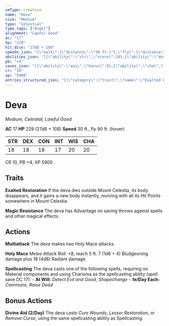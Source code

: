 ```yaml
---
smType: creature
name: "Deva"
size: "Medium"
type: "Celestial"
type_tags: ["Angel"]
alignment: "Lawful Good"
ac: "17"
hp: "229"
hit_dice: "27d8 + 108"
speeds_json: "{\"walk\":{\"distance\":\"30 ft.\"},\"fly\":{\"distance\":\"90 ft.\",\"hover\":true}}"
abilities_json: "[{\"ability\":\"str\",\"score\":18},{\"ability\":\"dex\",\"score\":18},{\"ability\":\"con\",\"score\":18},{\"ability\":\"int\",\"score\":17},{\"ability\":\"wis\",\"score\":20},{\"ability\":\"cha\",\"score\":20}]"
pb: "+4"
saves_json: "[{\"ability\":\"wis\",\"bonus\":9},{\"ability\":\"cha\",\"bonus\":9}]"
cr: "10"
xp: "5900"
entries_structured_json: "[{\"category\":\"trait\",\"name\":\"Exalted Restoration\",\"text\":\"If the deva dies outside Mount Celestia, its body disappears, and it gains a new body instantly, reviving with all its Hit Points somewhere in Mount Celestia.\"},{\"category\":\"trait\",\"name\":\"Magic Resistance\",\"text\":\"The deva has Advantage on saving throws against spells and other magical effects.\"},{\"category\":\"action\",\"name\":\"Multiattack\",\"text\":\"The deva makes two Holy Mace attacks.\"},{\"category\":\"action\",\"name\":\"Holy Mace\",\"text\":\"*Melee Attack Roll:* +8, reach 5 ft. 7 (1d6 + 4) Bludgeoning damage plus 18 (4d8) Radiant damage.\"},{\"category\":\"action\",\"name\":\"Spellcasting\",\"text\":\"The deva casts one of the following spells, requiring no Material components and using Charisma as the spellcasting ability (spell save DC 17): - **At Will:** *Detect Evil and Good*, *Shapechange* - **1e/Day Each:** *Commune*, *Raise Dead*\"},{\"category\":\"bonus\",\"name\":\"Divine Aid (2/Day)\",\"text\":\"The deva casts *Cure Wounds*, *Lesser Restoration*, or *Remove Curse*, using the same spellcasting ability as Spellcasting.\"}]"
---
```


# Deva
*Medium, Celestial, Lawful Good*

**AC** 17
**HP** 229 (27d8 + 108)
**Speed** 30 ft., fly 90 ft. (hover)

| STR | DEX | CON | INT | WIS | CHA |
| --- | --- | --- | --- | --- | --- |
| 18 | 18 | 18 | 17 | 20 | 20 |

CR 10, PB +4, XP 5900

## Traits

**Exalted Restoration**
If the deva dies outside Mount Celestia, its body disappears, and it gains a new body instantly, reviving with all its Hit Points somewhere in Mount Celestia.

**Magic Resistance**
The deva has Advantage on saving throws against spells and other magical effects.

## Actions

**Multiattack**
The deva makes two Holy Mace attacks.

**Holy Mace**
*Melee Attack Roll:* +8, reach 5 ft. 7 (1d6 + 4) Bludgeoning damage plus 18 (4d8) Radiant damage.

**Spellcasting**
The deva casts one of the following spells, requiring no Material components and using Charisma as the spellcasting ability (spell save DC 17): - **At Will:** *Detect Evil and Good*, *Shapechange* - **1e/Day Each:** *Commune*, *Raise Dead*

## Bonus Actions

**Divine Aid (2/Day)**
The deva casts *Cure Wounds*, *Lesser Restoration*, or *Remove Curse*, using the same spellcasting ability as Spellcasting.
